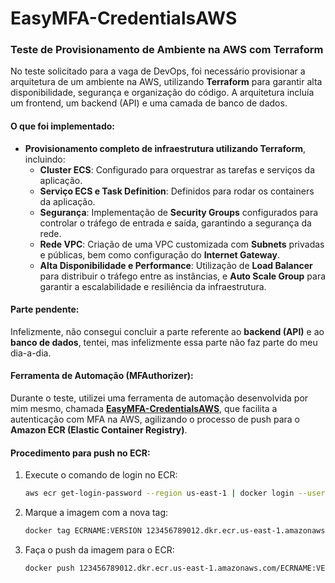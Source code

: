 # EasyMFA-CredentialsAWS

### Teste de Provisionamento de Ambiente na AWS com Terraform

No teste solicitado para a vaga de DevOps, foi necessário provisionar a arquitetura de um ambiente na AWS, utilizando **Terraform** para garantir alta disponibilidade, segurança e organização do código. A arquitetura incluía um frontend, um backend (API) e uma camada de banco de dados.

#### O que foi implementado:

- **Provisionamento completo de infraestrutura utilizando Terraform**, incluindo:
  - **Cluster ECS**: Configurado para orquestrar as tarefas e serviços da aplicação.
  - **Serviço ECS e Task Definition**: Definidos para rodar os containers da aplicação.
  - **Segurança**: Implementação de **Security Groups** configurados para controlar o tráfego de entrada e saída, garantindo a segurança da rede.
  - **Rede VPC**: Criação de uma VPC customizada com **Subnets** privadas e públicas, bem como configuração do **Internet Gateway**.
  - **Alta Disponibilidade e Performance**: Utilização de **Load Balancer** para distribuir o tráfego entre as instâncias, e **Auto Scale Group** para garantir a escalabilidade e resiliência da infraestrutura.

#### Parte pendente:

Infelizmente, não consegui concluir a parte referente ao **backend (API)** e ao **banco de dados**, tentei, mas infelizmente essa parte não faz parte do meu dia-a-dia.

#### Ferramenta de Automação (MFAuthorizer):

Durante o teste, utilizei uma ferramenta de automação desenvolvida por mim mesmo, chamada **[EasyMFA-CredentialsAWS](https://github.com/brunomdmd/EasyMFA-CredentialsAWS)**, que facilita a autenticação com MFA na AWS, agilizando o processo de push para o **Amazon ECR (Elastic Container Registry)**.

#### Procedimento para push no ECR:

1. Execute o comando de login no ECR:
   ```bash
   aws ecr get-login-password --region us-east-1 | docker login --username AWS --password-stdin 123456789012.dkr.ecr.us-east-1.amazonaws.com

2. Marque a imagem com a nova tag:
   ```bash
   docker tag ECRNAME:VERSION 123456789012.dkr.ecr.us-east-1.amazonaws.com/ECRNAME:VERSION:VERSION

1. Faça o push da imagem para o ECR:
   ```bash
   docker push 123456789012.dkr.ecr.us-east-1.amazonaws.com/ECRNAME:VERSION:VERSION